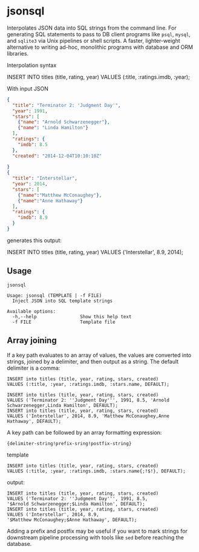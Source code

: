# jsonsql

Interpolates JSON data into SQL strings from the command line. For generating
SQL statements to pass to DB client programs like `psql`, `mysql`, and
`sqlite3` via Unix pipelines or shell scripts. A faster, lighter-weight
alternative to writing ad-hoc, monolithic programs with database and ORM
libraries. 

Interpolation syntax

  INSERT INTO titles (title, rating, year) VALUES (:title, :ratings.imdb, :year);

With input JSON

```json
{
  "title": "Terminator 2: 'Judgment Day'",
  "year": 1991,
  "stars": [
    {"name": "Arnold Schwarzenegger"},
    {"name": "Linda Hamilton"}
  ],
  "ratings": {
    "imdb": 8.5
  },
  "created": "2014-12-04T10:10:10Z"
  
}
{
  "title": "Interstellar",
  "year": 2014,
  "stars": [
    {"name":"Matthew McConaughey"},
    {"name":"Anne Hathaway"}
  ],
  "ratings": {
    "imdb": 8.9
  }
}
```

generates this output:

  INSERT INTO titles (title, rating, year) VALUES ('Interstellar', 8.9, 2014);

## Usage


```
jsonsql

Usage: jsonsql (TEMPLATE | -f FILE)
  Inject JSON into SQL template strings

Available options:
  -h,--help                Show this help text
  -f FILE                  Template file
```

## Array joining

If a key path evaluates to an array of values, the values are converted
into strings, joined by a delimiter, and then output as a string. The
default delimiter is a comma:

```
INSERT into titles (title, year, rating, stars, created) 
VALUES (:title, :year, :ratings.imdb, :stars.name, DEFAULT);
```

```
INSERT into titles (title, year, rating, stars, created)
VALUES ('Terminator 2: ''Judgment Day''', 1991, 8.5, 'Arnold Schwarzenegger,Linda Hamilton', DEFAULT);
INSERT into titles (title, year, rating, stars, created)
VALUES ('Interstellar', 2014, 8.9, 'Matthew McConaughey,Anne Hathaway', DEFAULT);
```

A key path can be followed by an array formatting expression:

```
{delimiter-string!prefix-sring!postfix-string}
```


template
```
INSERT into titles (title, year, rating, stars, created) 
VALUES (:title, :year, :ratings.imdb, :stars.name{;!$!}, DEFAULT);
```

output:
```
INSERT into titles (title, year, rating, stars, created) 
VALUES ('Terminator 2: ''Judgment Day''', 1991, 8.5, 
'$Arnold Schwarzenegger;$Linda Hamilton', DEFAULT);
INSERT into titles (title, year, rating, stars, created) 
VALUES ('Interstellar', 2014, 8.9, 
'$Matthew McConaughey;$Anne Hathaway', DEFAULT);
```

Adding a prefix and postfix may be useful if you want to mark strings
for downstream pipeline processing with tools like `sed` before reaching
the database.


